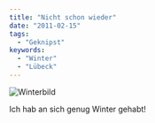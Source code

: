 ```yaml
---
title: "Nicht schon wieder"
date: "2011-02-15"
tags:
  - "Geknipst"
keywords:
  - "Winter"
  - "Lübeck"
---
```


![](/img/codecandies/tumblr_lgncmvjGBT1qexz9fo1_500.jpg "Winterbild")

Ich hab an sich genug Winter gehabt!
